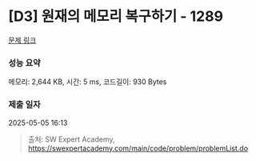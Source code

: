 # [D3] 원재의 메모리 복구하기 - 1289 

[문제 링크](https://swexpertacademy.com/main/code/problem/problemDetail.do?contestProbId=AV19AcoKI9sCFAZN) 

### 성능 요약

메모리: 2,644 KB, 시간: 5 ms, 코드길이: 930 Bytes

### 제출 일자

2025-05-05 16:13



> 출처: SW Expert Academy, https://swexpertacademy.com/main/code/problem/problemList.do